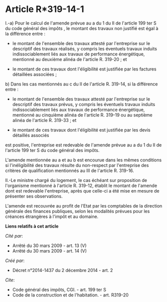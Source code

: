 # Article R*319-14-1

I.-a) Pour le calcul de l'amende prévue au a du 1 du II de l'article 199 ter S du code général des impôts
, le montant des travaux non justifié est égal à la différence entre :

- le montant de l'ensemble des travaux attesté par l'entreprise sur le descriptif des travaux réalisés, y compris les
éventuels travaux induits indissociablement liés aux travaux de performance énergétique, mentionné au deuxième alinéa de
l'article R. 319-20 ; et

- le montant de ces travaux dont l'éligibilité est justifiée par les factures détaillées associées ; 

b) Dans les cas mentionnés au c du II de l'article R. 319-14, si la différence entre :

- le montant de l'ensemble des travaux attesté par l'entreprise sur le descriptif des travaux prévus, y compris les éventuels
travaux induits indissociablement liés aux travaux de performance énergétique, mentionné au cinquième alinéa de l'article R.
319-19 ou au septième alinéa de l'article R. 319-33 ; et

- le montant de ces travaux dont l'éligibilité est justifiée par les devis détaillés associés 

est positive, l'entreprise est redevable de l'amende prévue au a du 1 du II de l'article 199 ter S du code général des
impôts. 

L'amende mentionnée au a et au b est encourue dans les mêmes conditions si l'inéligibilité des travaux résulte du non-respect
par l'entreprise des critères de qualification mentionnés au III de l'article R. 319-16. 

II.-Le ministre chargé du logement, le cas échéant sur proposition de l'organisme mentionné à l'article R. 319-12, établit le
montant de l'amende dont est redevable l'entreprise, après que celle-ci a été mise en mesure de présenter ses observations. 

L'amende est recouvrée au profit de l'Etat par les comptables de la direction générale des finances publiques, selon les
modalités prévues pour les créances étrangères à l'impôt et au domaine.

**Liens relatifs à cet article**

_Cité par_:

  - Arrêté du 30 mars 2009 - art. 13 (V)
  - Arrêté du 30 mars 2009 - art. 14 (V)

_Créé par_:

  - Décret n°2014-1437 du 2 décembre 2014 - art. 2

_Cite_:

  - Code général des impôts, CGI. - art. 199 ter S
  - Code de la construction et de l'habitation. - art. R319-20
